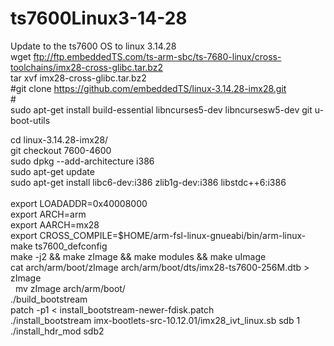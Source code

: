 # ts7600Linux3-14-28
Update to the ts7600 OS to linux 3.14.28<br>
wget ftp://ftp.embeddedTS.com/ts-arm-sbc/ts-7680-linux/cross-toolchains/imx28-cross-glibc.tar.bz2<br>
tar xvf imx28-cross-glibc.tar.bz2<br>
#git clone https://github.com/embeddedTS/linux-3.14.28-imx28.git<br>
#<br>
sudo apt-get install build-essential libncurses5-dev libncursesw5-dev git u-boot-utils<br>

cd linux-3.14.28-imx28/<br>
git checkout 7600-4600<br>
sudo dpkg --add-architecture i386<br>
sudo apt-get update <br>
sudo apt-get install libc6-dev:i386 zlib1g-dev:i386 libstdc++6:i386<br>
<br>
export LOADADDR=0x40008000<br>
export ARCH=arm<br>
export AARCH=mx28<br>
export CROSS_COMPILE=$HOME/arm-fsl-linux-gnueabi/bin/arm-linux-<br>
make ts7600_defconfig<br>
make -j2 && make zImage && make modules && make uImage <br>
cat arch/arm/boot/zImage arch/arm/boot/dts/imx28-ts7600-256M.dtb > zImage<br> 
mv zImage arch/arm/boot/<br>
./build_bootstream <br>
patch -p1 < install_bootstream-newer-fdisk.patch <br>
./install_bootstream imx-bootlets-src-10.12.01/imx28_ivt_linux.sb sdb 1<br>
./install_hdr_mod sdb2<br>
